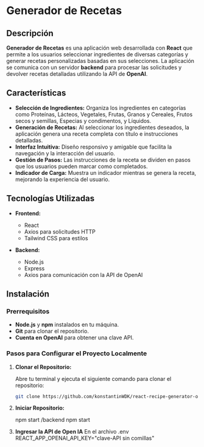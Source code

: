 # Generador de Recetas

## Descripción

**Generador de Recetas** es una aplicación web desarrollada con **React** que permite a los usuarios seleccionar ingredientes de diversas categorías y generar recetas personalizadas basadas en sus selecciones. La aplicación se comunica con un servidor **backend** para procesar las solicitudes y devolver recetas detalladas utilizando la API de **OpenAI**.

## Características

- **Selección de Ingredientes:** Organiza los ingredientes en categorías como Proteínas, Lácteos, Vegetales, Frutas, Granos y Cereales, Frutos secos y semillas, Especias y condimentos, y Líquidos.
- **Generación de Recetas:** Al seleccionar los ingredientes deseados, la aplicación genera una receta completa con título e instrucciones detalladas.
- **Interfaz Intuitiva:** Diseño responsivo y amigable que facilita la navegación y la interacción del usuario.
- **Gestión de Pasos:** Las instrucciones de la receta se dividen en pasos que los usuarios pueden marcar como completados.
- **Indicador de Carga:** Muestra un indicador mientras se genera la receta, mejorando la experiencia del usuario.

## Tecnologías Utilizadas

- **Frontend:**
  - React
  - Axios para solicitudes HTTP
  - Tailwind CSS para estilos

- **Backend:**
  - Node.js
  - Express
  - Axios para comunicación con la API de OpenAI

## Instalación

### Prerrequisitos

- **Node.js** y **npm** instalados en tu máquina.
- **Git** para clonar el repositorio.
- **Cuenta en OpenAI** para obtener una clave API.

### Pasos para Configurar el Proyecto Localmente

1. **Clonar el Repositorio:**

   Abre tu terminal y ejecuta el siguiente comando para clonar el repositorio:

   ```bash
   git clone https://github.com/konstantinWDK/react-recipe-generator-open-ai-api.git

2. **Iniciar Repositorio:**
    
    npm start
    /backend npm start

3. **Ingresar la API de Open IA**
    En el archivo .env 
    REACT_APP_OPENAI_API_KEY="clave-API sin comillas"

